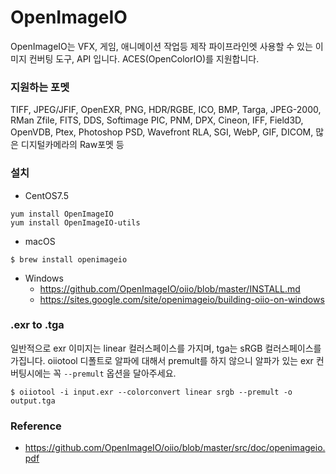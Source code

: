 # OpenImageIO

OpenImageIO는 VFX, 게임, 애니메이션 작업등 제작 파이프라인엣 사용할 수 있는 이미지 컨버팅 도구, API 입니다.
ACES(OpenColorIO)를 지원합니다.

### 지원하는 포멧
TIFF, JPEG/JFIF, OpenEXR, PNG, HDR/RGBE, ICO, BMP, Targa, JPEG-2000,
RMan Zfile, FITS, DDS, Softimage PIC, PNM, DPX, Cineon, IFF, Field3D,
OpenVDB, Ptex, Photoshop PSD, Wavefront RLA, SGI, WebP, GIF, DICOM,
많은 디지털카메라의 Raw포멧 등

### 설치
- CentOS7.5
```
yum install OpenImageIO
yum install OpenImageIO-utils
```

- macOS
```
$ brew install openimageio
```

- Windows
	- https://github.com/OpenImageIO/oiio/blob/master/INSTALL.md
	- https://sites.google.com/site/openimageio/building-oiio-on-windows

### .exr to .tga
일반적으로 exr 이미지는 linear 컬러스페이스를 가지며, tga는 sRGB 컬러스페이스를 가집니다.
oiiotool 디폴트로 알파에 대해서 premult를 하지 않으니 알파가 있는 exr 컨버팅시에는 꼭 `--premult` 옵션을 달아주세요.

```
$ oiiotool -i input.exr --colorconvert linear srgb --premult -o output.tga
```

### Reference
- https://github.com/OpenImageIO/oiio/blob/master/src/doc/openimageio.pdf
